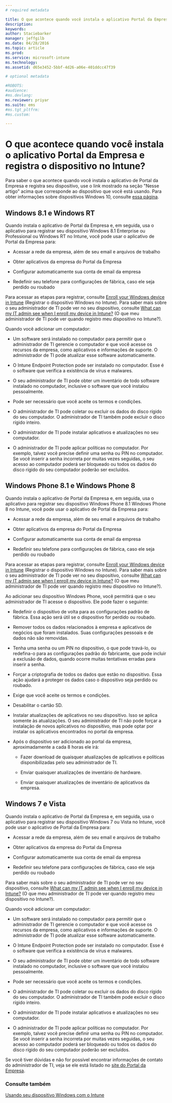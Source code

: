 ```yaml
---
# required metadata

title: O que acontece quando você instala o aplicativo Portal da Empresa e registra o dispositivo no Intune? | Microsoft Intune
description:
keywords:
author: Staciebarker
manager: jeffgilb
ms.date: 04/28/2016
ms.topic: article
ms.prod:
ms.service: microsoft-intune
ms.technology:
ms.assetid: d65e3452-5bbf-4d26-a06e-401ddcc47f39

# optional metadata

#ROBOTS:
#audience:
#ms.devlang:
ms.reviewer: priyar
ms.suite: ems
#ms.tgt_pltfrm:
#ms.custom:

---
```



# O que acontece quando você instala o aplicativo Portal da Empresa e registra o dispositivo no Intune?

Para saber o que acontece quando você instala o aplicativo de Portal da Empresa e registra seu dispositivo, use o link mostrado na seção "Nesse artigo" acima que corresponde ao dispositivo que você está usando. Para obter informações sobre dispositivos Windows 10, consulte [essa página](what-happens-if-you-install-the-company-portal-app-and-enroll-your-device-in-intune-windows10.md).

## Windows 8.1 e Windows RT
Quando instala o aplicativo de Portal da Empresa e, em seguida, usa o aplicativo para registrar seu dispositivo Windows 8.1 Enterprise ou Professional ou Windows RT no Intune, você pode usar o aplicativo de Portal da Empresa para:

-   Acessar a rede da empresa, além de seu email e arquivos de trabalho

-   Obter aplicativos da empresa do Portal da Empresa

-   Configurar automaticamente sua conta de email da empresa

-   Redefinir seu telefone para configurações de fábrica, caso ele seja perdido ou roubado

Para acessar as etapas para registrar, consulte [Enroll your Windows device in Intune](enroll-your-device-in-intune-windows.md) (Registrar o dispositivo Windows no Intune). Para saber mais sobre o seu administrador de TI pode ver no seu dispositivo, consulte [What can my IT admin see when I enroll my device in Intune?](what-can-your-it-administrator-see-when-you-enroll-your-device-in-intune-windows.md) (O que meu administrador de TI pode ver quando registro meu dispositivo no Intune?).

Quando você adicionar um computador:

-   Um software será instalado no computador para permitir que o administrador de TI gerencie o computador e que você acesse os recursos da empresa, como aplicativos e informações de suporte. O administrador de TI pode atualizar esse software automaticamente.

-   O Intune Endpoint Protection pode ser instalado no computador. Esse é o software que verifica a existência de vírus e malwares.

-   O seu administrador de TI pode obter um inventário de todo software instalado no computador, inclusive o software que você instalou pessoalmente.

-   Pode ser necessário que você aceite os termos e condições.

-   O administrador de TI pode coletar ou excluir os dados do disco rígido do seu computador. O administrador de TI também pode excluir o disco rígido inteiro.

-   O administrador de TI pode instalar aplicativos e atualizações no seu computador.

-   O administrador de TI pode aplicar políticas no computador. Por exemplo, talvez você precise definir uma senha ou PIN no computador. Se você inserir a senha incorreta por muitas vezes seguidas, o seu acesso ao computador poderá ser bloqueado ou todos os dados do disco rígido do seu computador poderão ser excluídos.

## Windows Phone 8.1 e Windows Phone 8
Quando instala o aplicativo de Portal da Empresa e, em seguida, usa o aplicativo para registrar seu dispositivo Windows Phone 8.1 Windows Phone 8 no Intune, você pode usar o aplicativo de Portal da Empresa para:

-   Acessar a rede da empresa, além de seu email e arquivos de trabalho

-   Obter aplicativos da empresa do Portal da Empresa

-   Configurar automaticamente sua conta de email da empresa

-   Redefinir seu telefone para configurações de fábrica, caso ele seja perdido ou roubado

Para acessar as etapas para registrar, consulte [Enroll your Windows device in Intune](enroll-your-device-in-intune-windows.md) (Registrar o dispositivo Windows no Intune). Para saber mais sobre o seu administrador de TI pode ver no seu dispositivo, consulte [What can my IT admin see when I enroll my device in Intune?](what-can-your-it-administrator-see-when-you-enroll-your-device-in-intune-windows.md) (O que meu administrador de TI pode ver quando registro meu dispositivo no Intune?).

Ao adicionar seu dispositivo Windows Phone, você permitirá que o seu administrador de TI acesse o dispositivo. Ele pode fazer o seguinte:

-   Redefinir o dispositivo de volta para as configurações padrão de fábrica. Essa ação será útil se o dispositivo for perdido ou roubado.

-   Remover todos os dados relacionados à empresa e aplicativos de negócios que foram instalados. Suas configurações pessoais e de dados não são removidas.

-   Tenha uma senha ou um PIN no dispositivo, o que pode travá-lo, ou redefina-o para as configurações padrão do fabricante, que pode incluir a exclusão de dados, quando ocorre muitas tentativas erradas para inserir a senha.

-   Forçar a criptografia de todos os dados que estão no dispositivo. Essa ação ajudará a proteger os dados caso o dispositivo seja perdido ou roubado.

-   Exige que você aceite os termos e condições.

-   Desabilitar o cartão SD.

-   Instalar atualizações de aplicativos no seu dispositivo. Isso se aplica somente às atualizações. O seu administrador de TI não pode forçar a instalação de novos aplicativos no dispositivo, mas pode optar por instalar os aplicativos encontrados no portal da empresa.

-   Após o dispositivo ser adicionado ao portal da empresa, aproximadamente a cada 8 horas ele irá:

    -   Fazer download de quaisquer atualizações de aplicativos e políticas disponibilizadas pelo seu administrador de TI.

    -   Enviar quaisquer atualizações de inventário de hardware.

    -   Enviar quaisquer atualizações de inventário de aplicativos da empresa.

## Windows 7 e Vista
Quando instala o aplicativo de Portal da Empresa e, em seguida, usa o aplicativo para registrar seu dispositivo Windows 7 ou Vista no Intune, você pode usar o aplicativo de Portal da Empresa para:

-   Acessar a rede da empresa, além de seu email e arquivos de trabalho

-   Obter aplicativos da empresa do Portal da Empresa

-   Configurar automaticamente sua conta de email da empresa

-   Redefinir seu telefone para configurações de fábrica, caso ele seja perdido ou roubado

Para saber mais sobre o seu administrador de TI pode ver no seu dispositivo, consulte [What can my IT admin see when I enroll my device in Intune?](what-can-your-it-administrator-see-when-you-enroll-your-device-in-intune-windows.md) (O que meu administrador de TI pode ver quando registro meu dispositivo no Intune?).

Quando você adicionar um computador:

-   Um software será instalado no computador para permitir que o administrador de TI gerencie o computador e que você acesse os recursos da empresa, como aplicativos e informações de suporte. O administrador de TI pode atualizar esse software automaticamente.

-   O Intune Endpoint Protection pode ser instalado no computador. Esse é o software que verifica a existência de vírus e malwares.

-   O seu administrador de TI pode obter um inventário de todo software instalado no computador, inclusive o software que você instalou pessoalmente.

-   Pode ser necessário que você aceite os termos e condições.

-   O administrador de TI pode coletar ou excluir os dados do disco rígido do seu computador. O administrador de TI também pode excluir o disco rígido inteiro.

-   O administrador de TI pode instalar aplicativos e atualizações no seu computador.

-   O administrador de TI pode aplicar políticas no computador. Por exemplo, talvez você precise definir uma senha ou PIN no computador. Se você inserir a senha incorreta por muitas vezes seguidas, o seu acesso ao computador poderá ser bloqueado ou todos os dados do disco rígido do seu computador poderão ser excluídos.

Se você tiver dúvidas e não for possível encontrar informações de contato do administrador de TI, veja se ele está listado no [site do Portal da Empresa](http://portal.manage.microsoft.com).

### Consulte também
[Usando seu dispositivo Windows com o Intune](using-your-windows-device-with-intune.md)


<!--HONumber=Jun16_HO1-->


